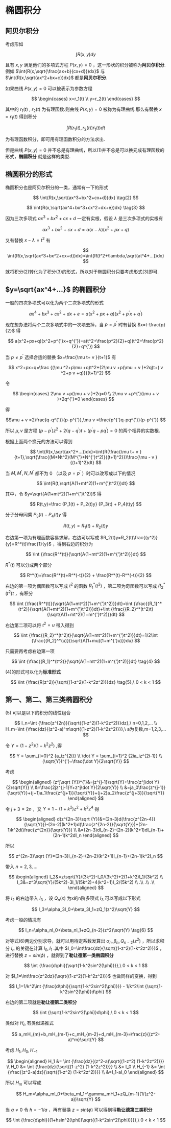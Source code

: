 # 椭圆积分

## 阿贝尔积分

考虑形如

$$
\int{R(x,y)dy} \tag{1}
$$

且有 $x,y$ 满足他们的多项式方程 $P(x,y)=0$ ，这一形状的积分被称为**阿贝尔积分**.例如 $\int{R(x,\sqrt{\frac{ax+b}{cx+d}})dx}$ 与 $\int{R(x,\sqrt{ax^2+bx+c})dx}$ 都是**阿贝尔积分**.

如果曲线 $P(x,y)=0$ 可以被表示为参数方程

$$
\begin{cases}
x=r_1(t) \\
y=r_2(t)
\end{cases}
$$

其中的 $r_1(t)$ , $r_2(t)$ 为有理函数.则曲线 $P(x,y)=0$ 被称为有理曲线.那么有替换 $x=r_1(t)$ 得到积分

$$
\int{R(r_1(t),r_2(t))\dot{r}_1(t)dt}
$$

为有理函数积分，即可用有理函数积分的方法求出.

但是曲线 $P(x,y)=0$ 并不总是有理曲线，所以(1)并不总是可以换元成有理函数的形式，**椭圆积分** 就是这样的类型.

## 椭圆积分的形式

椭圆积分也是阿贝尔积分的一类，通常有一下的形式

$$
\int{R(x,\sqrt{ax^3+bx^2+cx+d})dx} \tag{2}
$$

$$
\int{R(x,\sqrt{ax^4+bx^3+cx^2+dx+e})dx} \tag{3}
$$

因为三次多项式 $ax^3+bx^2+cx+d$ 一定有实根，假设 $\lambda$ 是三次多项式的实根有

$$
ax^3+bx^2+cx+d = a(x-\lambda)(x^2+px+q)
$$

又有替换 $x-\lambda=t^2$ 有

$$
\int{R(x,\sqrt{ax^3+bx^2+cx+d})dx}=\int{R(t^2+\lambda,\sqrt{at^4+...})dx}
$$

就将积分(2)转化为了积分(3)的形式，所以对于椭圆积分只要考虑形式(3)即可.

## $y=\sqrt{ax^4+...}$ 的椭圆积分

一般的四次多项式可以化为两个二次多项式的形式

$$
ax^4+bx^3+cx^2+dx+e=a(x^2+px+q)(x^2+p^{'}x+q^{'})
$$

现在想办法将两个二次多项式中的一次项去掉，当 $p=p^{'}$ 时有替换 $x=t-\frac{p}{2}$ 得

$$
a(x^2+px+q)(x^2+p^{'}x+q^{'})=a(t^2+\frac{p^2}{2}+q)(t^2+\frac{p^2}{2}+q^{'})
$$

当 $p \neq p^{'}$ 选择合适的替换 $x=\frac{\mu t+
v }{t+1}$ 有

$$
x^2+px+q=\frac {(\mu ^2+p\mu +q)t^2+(2\mu 
v +p(\mu +
v )+2q)t+(
v ^2+p
v +q)}{(t+1)^2}
$$

令

$$
\begin{cases}
2\mu 
v +p(\mu +
v )+2q=0 \\
2\mu 
v +p^{'}(\mu +
v )+2q^{'}=0
\end{cases}
$$

得

$$\mu +
v =2\frac{q-q^{'}}{p-p^{'}},\mu 
v =\frac{p^{'}q-pq^{'}}{p-p^{'}}
$$

所以 $\mu ,
v$ 是方程 $(p-p^{'})z^2+2(q-q^{'})t+(p^{'}q-pq^{'})=0$ 的两个相异的实数根.

根据上面两个换元的方法可以得到

$$
\int{R(x,\sqrt{ax^2+...})dx}=\int{R(\frac{\mu t+
v }{t+1},\sqrt{\frac{(M+Nt^2)(M^{'}+N^{'}t^2)}{(t+1)^2}})\frac{\mu -
v }{(t+1)^2}dt}
$$

当 $M,M^{'},N,N^{'}$ 都不为 $0$ （以及 $p=p^{'}$ ）时可以改写成以下的情况

$$
\int{R(t,\sqrt{A(1+mt^2)(1+m^{'}t^2)})dt}
$$

其中，令 $y=\sqrt{A(1+mt^2)(1+m^{'}t^2)}$ 得

$$
R(t,y)=\frac {P_1(t) + P_2(t)y} {P_3(t) + P_4(t)y}
$$

分子分母同乘 $P_3(t) - P_4(t)y$ 得

$$
R(t,y)=R_1(t)+R_2(t)y
$$

右边第一项为有理函数容易求解，右边可以写成 $R_2(t)y=R_2(t)\frac{(y^2)}{y}=R^*(t)\frac{1}{y}$ ，得到右边的积分为

$$
\int {\frac{R^*(t)}{\sqrt{A(1+mt^2)(1+m^{'}t^2)}}dt}
$$

$R^*(t)$ 可以分成两个部分

$$
R^*(t)=\frac{R^*(t)+R^*(-t)}{2} + \frac{R^*(t)-R^*(-t)}{2}
$$

右边的第一项为偶函数可以写成 $t^2$ 的函数 ${R_1}^*(t^2)$ ，第二项为奇函数可以写成 ${R_2}^*(t^2)t$ ，有积分

$$
\int {\frac{R^*(t)}{\sqrt{A(1+mt^2)(1+m^{'}t^2)}}dt}=\int {\frac{{R_1}^*(t^2)}{\sqrt{A(1+mt^2)(1+m^{'}t^2)}}dt}+\int {\frac{{R_2}^*(t^2)t}{\sqrt{A(1+mt^2)(1+m^{'}t^2)}}dt}
$$

右边第二项可以将 $t^2=u$ 带入得到

$$
\int {\frac{{R_2}^*(t^2)t}{\sqrt{A(1+mt^2)(1+m^{'}t^2)}}dt}=1/2\int {\frac{{R_2}^*(u)}{\sqrt{A(1+mu)(1+m^{'}u)}}du}
$$

只需要再考虑右边第一项

$$
\int {\frac{{R_1}^*(t^2)}{\sqrt{A(1+mt^2)(1+m^{'}t^2)}}dt} \tag{4}
$$

(4)的形式可以化为**标准形式**

$$
\int {\frac{R(z^2)}{\sqrt{(1-z^2)(1-k^2z^2)}}dz} \tag{5},\ 0 < k < 1
$$

## 第一、第二、第三类椭圆积分

(5) 可以是以下的积分的线性组合

$$
I_n=\int {\frac{z^{2n}}{\sqrt{(1-z^2)(1-k^2z^2)}}dz},\  n=0,1,2,... \\
H_m=\int {\frac{dz}{(z^2-a)^m\sqrt{(1-z^2)(1-k^2z^2)}}},\ a为复数,m=1,2,3,...
$$

令 $Y=(1-z^2)(1-k^2z^2)$ ,得

$$
Y = \sum_{i=0}^2 {a_iz^{2i}} \\
\dot Y = \sum_{i=1}^2 {2ia_iz^{2i-1}} \\
(\sqrt{Y})^{'}=\frac{\dot Y}{2\sqrt{Y}}
$$

考虑

$$
\begin{aligned}
(z^j\sqrt {Y})^{'}&=jz^{j-1}\sqrt{Y}+\frac{z^j\dot Y}{2\sqrt{Y}} \\
&=\frac{2jz^{j-1}Y+z^j\dot Y}{2\sqrt{Y}} \\
&=ja_0\frac{z^{j-1}}{\sqrt{Y}}+(j+1)a_1\frac{z^{j+1}}{\sqrt{Y}}+(j+2)a_2\frac{z^{j+3}}{\sqrt{Y}}
\end{aligned}
$$

令 $j+3=2n$ ，又 $Y=1-(1+k^2)z^2+k^2z^4$ 得

$$
\begin{aligned}
d(z^{2n-3}\sqrt {Y})&=(2n-3)d(\frac{z^{2n-4}}{\sqrt{Y}})-(2n-2)(k^2+1)d(\frac{z^{2n-2}}{\sqrt{Y}})+(2n-1)k^2d(\frac{z^{2n}}{\sqrt{Y}}) \\
&=(2n-3)dI_{n-2}-(2n-2)(k^2+1)dI_{n-1}+(2n-1)k^2dI_n
\end{aligned}
$$

所以

$$
z^{2n-3}\sqrt {Y}=(2n-3)I_{n-2}-(2n-2)(k^2+1)I_{n-1}+(2n-1)k^2I_n
$$

带入 $n=2,3,...$

$$
\begin{aligned}
I_2&=z\sqrt{Y}/(3k^2)-I_0/(3k^2)+2(1+k^2)I_1/(3k^2) \\
I_3&=z^3\sqrt{Y}/(5k^2)-3I_1/(5k^2)+4(k^2+1)I_2/(5k^2) \\
.\\
.\\
.\\
\end{aligned}
$$

将 $I_2$ 的右边带入 $I_3$ ，设 $Q_n(x)$ 为x的n阶多项式 $I_3$ 可以写成以下形式

$$
I_3=\alpha_3I_0+\beta_3I_1+zQ_1(z^2)\sqrt{Y}
$$

考虑一般的情况有

$$
I_n=\alpha_nI_0+\beta_nI_1+zQ_{n-2}(z^2)\sqrt{Y} \tag{6}
$$

对等式(6)两边分别求导，就可以用待定系数发算出 $\alpha_n,\beta_n,Q_{n-2}(z^2)$ ，所以求积分 $I_n$ 的关键在计算 $I_0, I_1$ .其中 $I_0=\int\frac{dz}{\sqrt{(1-z^2)(1-k^2z^2)}}$ ，进行替换 $z=sin(\phi)$ ，就得到了**勒让德第一类椭圆积分**

$$
\int {\frac{d\phi}{\sqrt{1-k^2sin^2(\phi)}}},\ 0 < k < 1
$$

对 $I_1=\int\frac{z^2dz}{\sqrt{(1-z^2)(1-k^2z^2)}}$ 也做同样的变换，得到

$$
I_1=1/k^2\int {\frac{d\phi}{\sqrt{1-k^2sin^2(\phi)}}} - 1/k^2\int {\sqrt{1-k^2sin^2(\phi)}d\phi}
$$

右边的第二项就是**勒让德第二类积分**

$$
\int {\sqrt{1-k^2sin^2(\phi)}d\phi},\ 0 < k < 1
$$

类似对 $H_n$ 有类似递推式

$$
a_mH_{m}+b_mH_{m-1}+c_mH_{m-2}+d_mH_{m-3}=\frac{z}{(z^2-a)^m}\sqrt{Y}
$$

考虑 $H_1,H_0,H_{-1}$

$$
\begin{aligned}
H_1 &= \int {\frac{dz}{(z^2-a)\sqrt{(1-z^2) (1-k^2z^2)}}} \\
H_0 &= \int {\frac{dz}{\sqrt{(1-z^2) (1-k^2z^2)}}} \\
&= I_0 \\
H_{-1} &= \int {\frac{(z^2-a)dz}{\sqrt{(1-z^2) (1-k^2z^2)}}} \\
&=I_1-aI_0
\end{aligned}
$$

所以 $H_m$ 可以写成

$$
H_m=\alpha_mI_0+\beta_mI_1+\gamma_mH_1+zQ_{m-1}(1/(z^2-a))\sqrt{Y}
$$

当 $a \neq 0$ 令 $h=-1/a$ ，再有替换 $z=sin(\phi)$ 可以得到得**勒让德第三类积分**

$$
\int {\frac{d\phi}{(1+hsin^2(\phi))\sqrt{(1-k^2sin^2(\phi))}}},\ 0 < k < 1
$$

